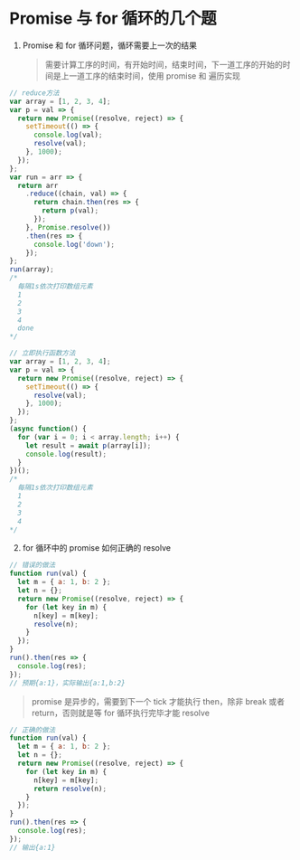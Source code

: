 # Promise 与 for 循环的几个题

1. Promise 和 for 循环问题，循环需要上一次的结果
   > 需要计算工序的时间，有开始时间，结束时间，下一道工序的开始的时间是上一道工序的结束时间，使用 promise 和 遍历实现

```js
// reduce方法
var array = [1, 2, 3, 4];
var p = val => {
  return new Promise((resolve, reject) => {
    setTimeout(() => {
      console.log(val);
      resolve(val);
    }, 1000);
  });
};
var run = arr => {
  return arr
    .reduce((chain, val) => {
      return chain.then(res => {
        return p(val);
      });
    }, Promise.resolve())
    .then(res => {
      console.log('down');
    });
};
run(array);
/*
  每隔1s依次打印数组元素
  1
  2
  3
  4
  done
*/
```

```js
// 立即执行函数方法
var array = [1, 2, 3, 4];
var p = val => {
  return new Promise((resolve, reject) => {
    setTimeout(() => {
      resolve(val);
    }, 1000);
  });
};
(async function() {
  for (var i = 0; i < array.length; i++) {
    let result = await p(array[i]);
    console.log(result);
  }
})();
/*
  每隔1s依次打印数组元素
  1
  2
  3
  4
*/
```

2. for 循环中的 promise 如何正确的 resolve

```js
// 错误的做法
function run(val) {
  let m = { a: 1, b: 2 };
  let n = {};
  return new Promise((resolve, reject) => {
    for (let key in m) {
      n[key] = m[key];
      resolve(n);
    }
  });
}
run().then(res => {
  console.log(res);
});
// 预期{a:1}，实际输出{a:1,b:2}
```

> promise 是异步的，需要到下一个 tick 才能执行 then，除非 break 或者 return，否则就是等 for 循环执行完毕才能 resolve

```js
// 正确的做法
function run(val) {
  let m = { a: 1, b: 2 };
  let n = {};
  return new Promise((resolve, reject) => {
    for (let key in m) {
      n[key] = m[key];
      return resolve(n);
    }
  });
}
run().then(res => {
  console.log(res);
});
// 输出{a:1}
```
